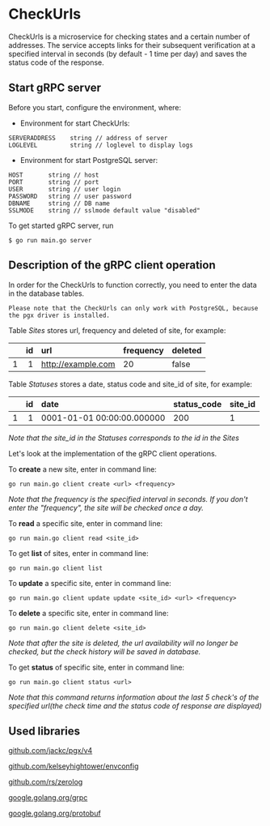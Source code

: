 # CheckUrls

CheckUrls is a microservice for checking states and a certain number of addresses.
The service accepts links for their subsequent verification at a specified interval 
in seconds (by default - 1 time per day) and saves the status code of the response.

## Start gRPC server

Before you start, configure the environment, where:

- Environment for start CheckUrls:

```
SERVERADDRESS    string // address of server
LOGLEVEL         string // loglevel to display logs
```


- Environment for start PostgreSQL server:

```
HOST       string // host 
PORT       string // port
USER       string // user login
PASSWORD   string // user password
DBNAME     string // DB name
SSLMODE    string // sslmode default value "disabled"
```

To get started gRPC server, run
```
$ go run main.go server
```


## Description of the gRPC client operation

In order for the CheckUrls to function correctly, you need to enter
the data in the database tables.
```
Please note that the CheckUrls can only work with PostgreSQL, because 
the pgx driver is installed.
```

Table *Sites* stores url, frequency and deleted of site, for example:

|  | id | url | frequency | deleted |
---|---:|:---|:---|:---|
1| 1 | http://example.com | 20 | false |

Table *Statuses* stores a date, status code and site_id of site, for example:

|  | id | date | status_code | site_id |
---|---:|:---|:---|:---|
1| 1 | 0001-01-01 00:00:00.000000 | 200 | 1 |

*Note that the site_id in the Statuses corresponds to the id in the Sites*

Let's look at the implementation of the gRPC client operations.

To **create** a new site, enter in command line:

```
go run main.go client create <url> <frequency>
```

*Note that the frequency is the specified interval in seconds.
If you don't enter the "frequency", the site will be checked once a day.*

To **read** a specific site, enter in command line:

```
go run main.go client read <site_id>
```

To get **list** of sites, enter in command line:

```
go run main.go client list
```

To **update** a specific site, enter in command line:

```
go run main.go client update update <site_id> <url> <frequency>
```

To **delete** a specific site, enter in command line:

```
go run main.go client delete <site_id>
```

*Note that after the site is deleted, the url availability
will no longer be checked, but the check history will be
saved in database.*

To get **status** of specific site, enter in command line:

```
go run main.go client status <url>
```

*Note that this command returns information about the last 
5 check's of the specified url(the check time and the status 
code of response are displayed)*


## Used libraries

[github.com/jackc/pgx/v4](https://github.com/jackc/pgx)

[github.com/kelseyhightower/envconfig](https://github.com/kelseyhightower/envconfig)

[github.com/rs/zerolog](https://github.com/rs/zerolog)

[google.golang.org/grpc](https://grpc.io/docs/languages/go/quickstart/)

[google.golang.org/protobuf](https://grpc.io/docs/languages/go/quickstart/)

